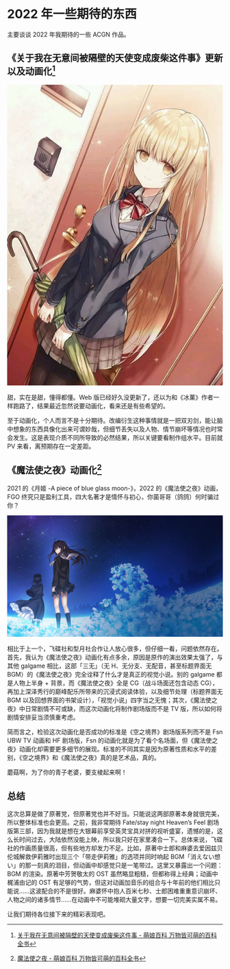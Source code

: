# 2022 年一些期待的东西

主要谈谈 2022 年我期待的一些 ACGN 作品。

<!--more-->

## 《关于我在无意间被隔壁的天使变成废柴这件事》更新以及动画化[^1]

![椎名真昼](./shiina-mahiru.webp '真昼🤤🤤🤤我的真昼🤤🤤🤤[^2]')

甜，实在是甜，懂得都懂。Web 版已经好久没更新了，还以为和《冰菓》作者一样跑路了，结果最近忽然说要动画化，看来还是有些希望的。

至于动画化，个人而言不是十分期待。改编衍生这种事情就是一把双刃剑，能让脑中想象的东西具像化出来可谓妙哉，但细节丢失以及人物、情节崩坏等情况也时常会发生。这是表现介质不同所导致的必然结果，所以关键要看制作组水平。目前就 PV 来看，离预期存在一定差距。

## 《魔法使之夜》动画化[^3]

2021 的《月姬 -A piece of blue glass moon-》，2022 的《魔法使之夜》动画，FGO 终究只是盈利工具，四大名著才是情怀与初心，你菌哥哥（鸽鸽）何时骗过你？

![《魔法使之夜》动画 PV 截图](./witch-on-the-holy-night.webp '草十郎在哪里？[^4]')

相比于上一个，飞碟社和型月社合作让人放心很多，但仔细一看，问题依然存在。首先，我认为《魔法使之夜》动画化有点多余，原因是原作的演出效果太强了，与其他 galgame 相比，这部「三无」（无 H、无分支、无配音，甚至标题界面无 BGM）的《魔法使之夜》完全诠释了什么才是真正的视觉小说。别的 galgame 都是人物上半身 + 背景，而《魔法使之夜》全是 CG（战斗场面还包含动态 CG），再加上深泽秀行的巅峰配乐所带来的沉浸式阅读体验，以及细节处理（标题界面无 BGM 以及回想界面的书架设计），「视觉小说」四字当之无愧；其次，《魔法使之夜》中日常剧情不可或缺，而这次动画化将制作剧场版而不是 TV 版，所以如何将剧情安排妥当须慎重考虑。

简而言之，检验这次动画化是否成功的标准是《空之境界》剧场版系列而不是 Fsn UBW TV 动画和 HF 剧场版，Fsn 的动画化就是为了看个名场面，但《魔法使之夜》动画化却需要更多细节的展现。标准的不同其实是因为原著性质和水平的差别，《空之境界》和《魔法使之夜》真的是艺术品，真的。

蘑菇啊，为了你的青子老婆，要支棱起来啊！

## 总结

这次总算是做了原著党，但原著党也并不好当。只能说这两部原著本身就很完美，所以整体标准也会更高。之前，我非常期待 <span lang="en-US">Fate/stay night Heaven’s Feel</span> 剧场版第三部，因为我就是想在大银幕前享受英灵宝具对拼的视听盛宴，遗憾的是，这么长时间过去，大陆依然没能上映，所以我只好在家里凑合一下。总体来说，飞碟社的作画质量很高，但有些地方却发力不足。比如，原著中士郎和麻婆去爱因兹贝伦城解救伊莉雅时出现三个「带走伊莉雅」的选项并同时响起 BGM「消えない想い」的那一刻真的泪目，但动画中却感觉只是一笔带过。这里又暴露出一个问题：BGM 的渲染。原著中芳贺敬太的 OST 虽然略显粗糙，但都称得上经典；动画中梶浦由记的 OST 有足够的气势，但这对动画加音乐的组合与十年前的他们相比只能说……这波配合的不是很好。麻婆怀中抱人百米七秒、士郎困难重重意识崩坏、人物之间的诸多情节……在动画中不可能堆砌大量文字，想要一切完美实属不易。

让我们期待各位接下来的精彩表现吧。

[^1]: [关于我在无意间被隔壁的天使变成废柴这件事 - 萌娘百科 万物皆可萌的百科全书](https://zh.moegirl.org.cn/关于我在无意间被隔壁的天使变成废柴这件事#动画版)
[^2]: [File:邻家天使大人把我变成废人这事.jpg - 萌娘共享](https://commons.moegirl.org.cn/File:邻家天使大人把我变成废人这事.jpg)
[^3]: [魔法使之夜 - 萌娘百科 万物皆可萌的百科全书](https://zh.moegirl.org.cn/魔法使之夜#动画版)
[^4]: [File:Mahoyo Moive.jpg - 萌娘共享](https://commons.moegirl.org.cn/File:Mahoyo_Moive.jpg)
